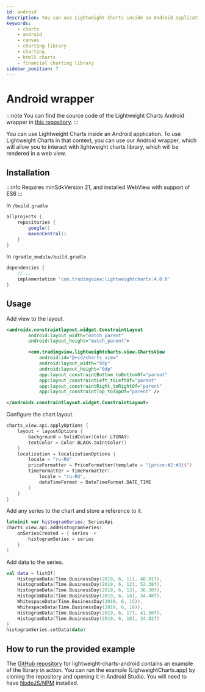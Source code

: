 ```yaml
---
id: android
description: You can use Lightweight Charts inside an Android application. To use Lightweight Charts in that context, you can use our Android wrapper, which will allow you to interact with lightweight charts library, which will be rendered in a web view.
keywords:
    - charts
    - android
    - canvas
    - charting library
    - charting 
    - html5 charts
    - financial charting library
sidebar_position: 7
---
```


# Android wrapper

:::note
You can find the source code of the Lightweight Charts Android wrapper in [this repository](https://github.com/tradingview/lightweight-charts-android).
:::

You can use Lightweight Charts inside an Android application. To use Lightweight Charts in that context, you can use our Android wrapper, which will allow you to interact with lightweight charts library, which will be rendered in a web view.

## Installation

:::info
Requires minSdkVersion 21, and installed WebView with support of ES6
:::

In `/build.gradle`

```groovy
allprojects {
    repositories {
        google()
        mavenCentral()
    }
}
```

In `/gradle_module/build.gradle`

```groovy
dependencies {
    //...
    implementation 'com.tradingview:lightweightcharts:4.0.0'
}
```

## Usage

Add view to the layout.

```xml
<androidx.constraintlayout.widget.ConstraintLayout
        android:layout_width="match_parent"
        android:layout_height="match_parent">

        <com.tradingview.lightweightcharts.view.ChartsView
            android:id="@+id/charts_view"
            android:layout_width="0dp"
            android:layout_height="0dp"
            app:layout_constraintBottom_toBottomOf="parent"
            app:layout_constraintLeft_toLeftOf="parent"
            app:layout_constraintRight_toRightOf="parent"
            app:layout_constraintTop_toTopOf="parent" />

</androidx.constraintlayout.widget.ConstraintLayout>
```

Configure the chart layout.

```kotlin
charts_view.api.applyOptions {
    layout = layoutOptions {
        background = SolidColor(Color.LTGRAY)
        textColor = Color.BLACK.toIntColor()
    }
    localization = localizationOptions {
        locale = "ru-RU"
        priceFormatter = PriceFormatter(template = "{price:#2:#3}$")
        timeFormatter = TimeFormatter(
            locale = "ru-RU",
            dateTimeFormat = DateTimeFormat.DATE_TIME
        )
    }
}
```

Add any series to the chart and store a reference to it.

```kotlin
lateinit var histogramSeries: SeriesApi
charts_view.api.addHistogramSeries(
    onSeriesCreated = { series ->
        histogramSeries = series
    }
)
```

Add data to the series.

```kotlin
val data = listOf(
    HistogramData(Time.BusinessDay(2019, 6, 11), 40.01f),
    HistogramData(Time.BusinessDay(2019, 6, 12), 52.38f),
    HistogramData(Time.BusinessDay(2019, 6, 13), 36.30f),
    HistogramData(Time.BusinessDay(2019, 6, 14), 34.48f),
    WhitespaceData(Time.BusinessDay(2019, 6, 15)),
    WhitespaceData(Time.BusinessDay(2019, 6, 16)),
    HistogramData(Time.BusinessDay(2019, 6, 17), 41.50f),
    HistogramData(Time.BusinessDay(2019, 6, 18), 34.82f)
)
histogramSeries.setData(data)
```

## How to run the provided example

The [GitHub repository](https://github.com/tradingview/lightweight-charts-android) for lightweight-charts-android contains an example of the library in action.
You can run the example (LighweightCharts.app) by cloning the repository and opening it in Android Studio. You will need to have [NodeJS/NPM](https://nodejs.org/) installed.
